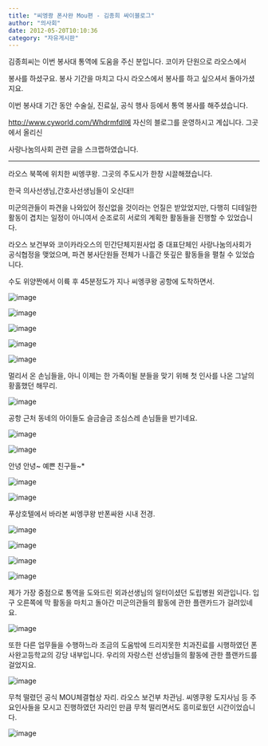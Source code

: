 ```yaml
---
title: "씨엥쾅 폰사완 Mou편 - 김종희 싸이블로그"
author: "의사회"
date: 2012-05-20T10:10:36
category: "자유게시판"
---
```


김종희씨는 이번 봉사대 통역에 도움을 주신 분입니다. 코이카 단원으로 라오스에서

봉사를 하셨구요. 봉사 기간을 마치고 다시 라오스에서 봉사를 하고 싶으셔서 돌아가셨지요.

이번 봉사대 기간 동안 수술실, 진료실, 공식 행사 등에서 통역 봉사를 해주셨습니다.

http://www.cyworld.com/Whdrmfdl에 자신의 블로그를 운영하시고 계십니다. 그곳에서 올리신

사랑나눔의사회 관련 글을 스크랩하였습니다.

-----------------------------------------------------------------------------------------------------------------------------

라오스 북쪽에 위치한 씨엥쿠왕. 그곳의 주도시가 한창 시끌해졌습니다.

한국 의사선생님,간호사선생님들이 오신대!!

미군의관들이 파견을 나와있어 정신없을 것이라는 언질은 받았었지만, 다행히 디테일한 활동이 겹치는 일정이 아니여서 순조로히 서로의 계획한 활동들을 진행할 수 있었습니다.

라오스 보건부와 코이카라오스의 민간단체지원사업 중 대표단체인 사랑나눔의사회가 공식협정을 맺었으며, 파견 봉사단원들 전체가 나흘간 뜻깊은 활동들을 펼칠 수 있었습니다.

수도 위양짠에서 이륙 후 45분정도가 지나 씨엥쿠왕 공항에 도착하면서.

![image](/files/attach/http://c2down.cyworld.co.kr/download?fid=64223620d8170d532d8e37279dd4ed2d&name=SAM_0658.jpg)

![image](/files/attach/http://c2down.cyworld.co.kr/download?fid=64223620d8170d53ba8337279dd53d2d&name=SAM_0659.jpg)

![image](/files/attach/http://c2down.cyworld.co.kr/download?fid=64223620d8170d532f1537279dd5442d&name=SAM_0657.jpg)

![image](/files/attach/http://c2down.cyworld.co.kr/download?fid=64223620d8170d53a2ec37279dd5492d&name=SAM_0663.jpg)

![image](/files/attach/http://c2down.cyworld.co.kr/download?fid=64223620d8170d53a77f37279dd54e2d&name=SAM_0664.jpg)

멀리서 온 손님들을, 아니 이제는 한 가족이될 분들을 맞기 위해 첫 인사를 나온 그날의 황홀했던 해무리.

![image](/files/attach/http://c2down.cyworld.co.kr/download?fid=64223620d8170d53379e37279dd5582d&name=SAM_0672.jpg)

공항 근처 동네의 아이들도 슬금슬금 조심스레 손님들을 반기네요.

![image](/files/attach/http://c2down.cyworld.co.kr/download?fid=64223620d8170d53d06a37279dd55b2d&name=SAM_0665.jpg)

![image](/files/attach/http://c2down.cyworld.co.kr/download?fid=64223620d8170d53f05337279dd55f2d&name=SAM_0673.jpg)

안녕 안녕~ 예쁜 친구들~*

![image](/files/attach/http://c2down.cyworld.co.kr/download?fid=64223620d8170d53057a3727a29c632d&name=SAM_0676.jpg)

![image](/files/attach/http://c2down.cyworld.co.kr/download?fid=64223620d8170d53024f3727a29c762d&name=SAM_0677.jpg)

푸상호텔에서 바라본 씨엥쿠왕 반폰싸완 시내 전경.

![image](/files/attach/http://c2down.cyworld.co.kr/download?fid=64223620d8170d530c633727a29c842d&name=20120430_164619.jpg)

![image](/files/attach/http://c2down.cyworld.co.kr/download?fid=64223620d8170d53bcb33727a29c8c2d&name=20120430_164633.jpg)

![image](/files/attach/http://c2down.cyworld.co.kr/download?fid=64223620d8170d5316773727a29c912d&name=20120430_164646.jpg)

![image](/files/attach/http://c2down.cyworld.co.kr/download?fid=64223620d8170d53f7873727a29c952d&name=20120430_184323.jpg)

제가 가장 중점으로 통역을 도와드린 외과선생님의 일터이셨던 도립병원 외관입니다. 입구 오른쪽에 막 활동을 마치고 돌아간 미군의관들의 활동에 관한 플랜카드가 걸려있네요.

![image](/files/attach/http://c2down.cyworld.co.kr/download?fid=64223620d8170d53baf03727a29c992d&name=20120502_161828.jpg)

또한 다른 업무들을 수행하느라 조금의 도움밖에 드리지못한 치과진료를 시행하였던 폰사완고등학교의 강당 내부입니다. 우리의 자랑스런 선생님들의 활동에 관한 플랜카드를 걸었지요.

![image](/files/attach/http://c2down.cyworld.co.kr/download?fid=64223620d8170d53d2ab3727a29c9e2d&name=20120501_134305.jpg)

무척 떨렸던 공식 MOU체결협상 자리. 라오스 보건부 차관님. 씨엥쿠왕 도지사님 등 주요인사들을 모시고 진행하였던 자리인 만큼 무척 떨리면서도 흥미로웠던 시간이었습니다.

![image](/files/attach/http://c2down.cyworld.co.kr/download?fid=64223620d8170d5380513727a29ca32d&name=20120430_151936.jpg)
